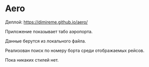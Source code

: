 # Aero

Деплой: https://dimireme.github.io/aero/

Приложение показывает табо аэропорта.

Данные берутся из локального файла.

Реализован поиск по номеру борта среди отображаемых рейсов.

Пока никаких стилей нет.

